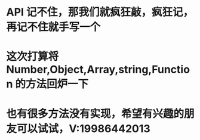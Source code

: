 # API 记不住，那我们就疯狂敲，疯狂记，再记不住就手写一个

# 这次打算将 Number,Object,Array,string,Function 的方法回炉一下

# 也有很多方法没有实现，希望有兴趣的朋友可以试试，V:19986442013

